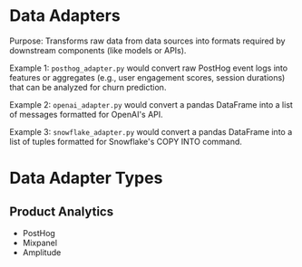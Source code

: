 # Data Adapters
Purpose: Transforms raw data from data sources into formats required by downstream components (like models or APIs).

Example 1:
`posthog_adapter.py` would convert raw PostHog event logs into features or aggregates (e.g., user engagement scores, session durations) that can be analyzed for churn prediction.

Example 2:
`openai_adapter.py` would convert a pandas DataFrame into a list of messages formatted for OpenAI's API.

Example 3:
`snowflake_adapter.py` would convert a pandas DataFrame into a list of tuples formatted for Snowflake's COPY INTO command.

# Data Adapter Types

## Product Analytics
- PostHog
- Mixpanel
- Amplitude

